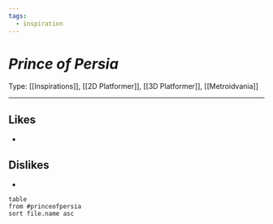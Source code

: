 ```yaml
---
tags:
  - inspiration
---
```

# _Prince of Persia_

Type: [[Inspirations]], [[2D Platformer]], [[3D Platformer]], [[Metroidvania]]

----





## Likes

* 


## Dislikes

* 

```dataview
table
from #princeofpersia 
sort file.name asc
```